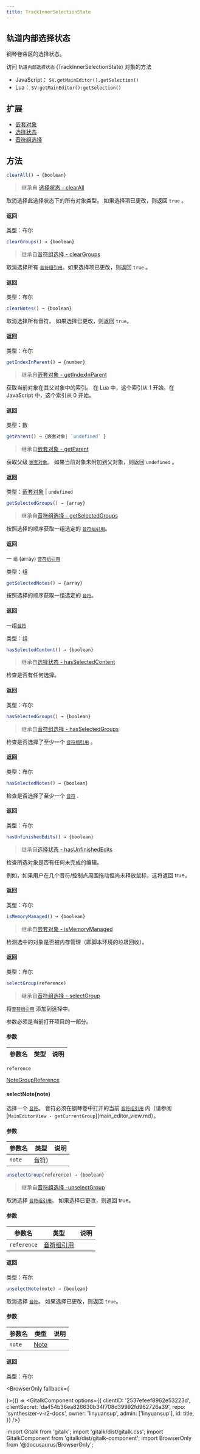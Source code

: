```yaml
---
title: TrackInnerSelectionState
---
```

## 轨道内部选择状态

钢琴卷帘区的选择状态。

访问 `轨道内部选择状态` (TrackInnerSelectionState) 对象的方法

-   JavaScript： `SV.getMainEditor().getSelection()`
-   Lua： `SV:getMainEditor():getSelection()`

## 扩展

-   [嵌套对象](nested_object.md)
-   [选择状态](selection_state_base.md)
-   [音符组选择](group_selection.md)

## 方法

``` js
clearAll() → {boolean}
```

> 继承自 [选择状态 - clearAll](selection_state_base.md)

取消选择此选择状态下的所有对象类型。 如果选择项已更改，则返回 `true` 。

#### 返回

类型：布尔

``` js
clearGroups() → {boolean}
```

> 继承自[音符组选择 - clearGroups](group_selection.md)

取消选择所有 [`音符组引用`](note_group_reference.md)。如果选择项已更改，则返回 `true` 。

#### 返回

类型：布尔

``` js
clearNotes() → {boolean}
```

取消选择所有音符。 如果选择已更改，则返回 `true`。

#### 返回

类型：布尔

``` js
getIndexInParent() → {number}
```

> 继承自[嵌套对象 - getIndexInParent](nested_object.md)

获取当前对象在其父对象中的索引。 在 Lua 中，这个索引从 1 开始。在 JavaScript 中，这个索引从 0 开始。
#### 返回

类型：数

``` js
getParent() → {嵌套对象| `undefined` }
```

> 继承自[嵌套对象 - getParent](nested_object.md)

获取父级 [`嵌套对象`](nested_object.md)。 如果当前对象未附加到父对象，则返回 `undefined` 。

#### 返回

类型：[嵌套对象](nested_object.md) | `undefined`

``` js
getSelectedGroups() → {array}
```

> 继承自[音符组选择 - getSelectedGroups](group_selection.md)

按照选择的顺序获取一组选定的 [`音符组引用`](note_group_reference.md)。

#### 返回

一 `组` (array) [`音符组引用`](note_group_reference.md)

类型：组

``` js
getSelectedNotes() → {array}
```

按照选择的顺序获取一组选定的 [`音符`](note.md)。
#### 返回

一组[`音符`](note.md)

类型：组

``` js
hasSelectedContent() → {boolean}
```

> 继承自[选择状态 - hasSelectedContent](selection_state_base.md)

检查是否有任何选择。

#### 返回

类型：布尔

``` js
hasSelectedGroups() → {boolean}
```

> 继承自[音符组选择 - hasSelectedGroups](group_selection.md)

检查是否选择了至少一个 [`音符组引用`](note_group_reference.md) 。

#### 返回

类型：布尔

``` js
hasSelectedNotes() → {boolean}
```

检查是否选择了至少一个 [`音符`](note.md) .

#### 返回

类型：布尔

``` js
hasUnfinishedEdits() → {boolean}
```

> 继承自[选择状态 - hasUnfinishedEdits](selection_state_base.md)

检查所选对象是否有任何未完成的编辑。

例如，如果用户在几个音符/控制点周围拖动但尚未释放鼠标，这将返回 true。

#### 返回

类型：布尔

``` js
isMemoryManaged() → {boolean}
```

> 继承自[嵌套对象 - isMemoryManaged](nested_object.md)

检测选中的对象是否被内存管理（即脚本环境的垃圾回收）。
#### 返回

类型：布尔

``` js
selectGroup(reference)
```

> 继承自[音符组选择 - selectGroup](group_selection.md)

将[`音符组引用`](note_group_reference.md) 添加到选择中。 

参数必须是当前打开项目的一部分。

#### 参数

| 参数名 | 类型 | 说明 |
| --- | --- | --- |
`reference`

[NoteGroupReference](note_group_reference.md)

#### selectNote(note)

选择一个 [`音符`](note.md)。 音符必须在钢琴卷中打开的当前 [`音符组引用`](note_group_reference.md) 内（请参阅 [`MainEditorView - getCurrentGroup`](main_editor_view.md）。

#### 参数

| 参数名 | 类型 | 说明 |
| --- | --- | --- |
| `note` | [音符](note.md)) |  |

``` js
unselectGroup(reference) → {boolean}
```

> 继承自[音符组选择 -unselectGroup](group_selection.md)

取消选择 [`音符组引用`](note_group_reference.md)。 如果选择已更改，则返回 true。

#### 参数

| 参数名 | 类型 | 说明 |
| --- | --- | --- |
|`reference` | [音符组引用](note_group_reference.md) |  |

#### 返回

类型：布尔

``` js
unselectNote(note) → {boolean}
```

取消选择 [`音符`](note.md)。 如果选择已更改，则返回 `true`。

#### 参数

| 参数名 | 类型 | 说明 |
| --- | --- | --- |
|`note`|[Note](note.md)| |

#### 返回

类型：布尔

<BrowserOnly fallback={<div></div>}>{() => <GitalkComponent options={{
    clientID: '2537efeef8962e53223d',
    clientSecret: 'da454b36ea826630b34f708d39992fd962726a39',
    repo: 'synthesizer-v-r2-docs',
    owner: 'linyuansup',
    admin: ['linyuansup'],
    id: title,
    }} />}
</BrowserOnly>

import Gitalk from 'gitalk';
import 'gitalk/dist/gitalk.css';
import GitalkComponent from 'gitalk/dist/gitalk-component';
import BrowserOnly from '@docusaurus/BrowserOnly';